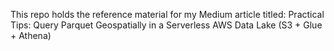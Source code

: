 This repo holds the reference material for my Medium article titled: Practical Tips: Query Parquet Geospatially in a Serverless AWS Data Lake (S3 + Glue + Athena)
